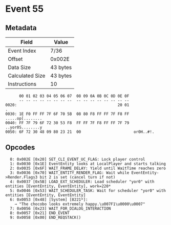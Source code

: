 # Event 55

## Metadata

| Field           | Value    |
|-----------------|----------|
| Event Index     | 7/36     |
| Offset          | 0x002E   |
| Data Size       | 43 bytes |
| Calculated Size | 43 bytes |
| Instructions    | 10       |

```
      00 01 02 03 04 05 06 07  08 09 0A 0B 0C 0D 0E 0F
      -- -- -- -- -- -- -- --  -- -- -- -- -- -- -- --
0020:                                            20 01                 .
0030: 1E F0 FF FF 7F 6F 70 5B  08 80 F8 FF FF 7F F8 FF  .....op[........
0040: FF 7F 79 6F 72 30 53 F8  FF FF 7F F8 FF FF 7F 79  ..yor0S........y
0050: 6F 72 30 48 09 80 23 21  00                       or0H..#!.       
```

## Opcodes

```
  0: 0x002E [0x20] SET_CLI_EVENT_UC_FLAG: Lock player control
  1: 0x0030 [0x1E] EventEntity looks at LocalPlayer and starts talking
  2: 0x0035 [0x6F] WAIT_FRAME_DELAY: Yield until WaitTime reaches zero
  3: 0x0036 [0x70] WAIT_ENTITY_RENDER_FLAG: Wait while EventEntity->Render.Flags3 bit 2 is set (cancel turn if not)
  4: 0x0037 [0x5B] LOAD_EXT_SCHEDULER: Load scheduler "yor0" with entities [EventEntity, EventEntity], work=220*
  5: 0x0046 [0x53] WAIT_SCHEDULER_TASK: Wait for scheduler "yor0" with entities [EventEntity, EventEntity]
  6: 0x0053 [0x48] [System] [8221*]:
    → "The chocobo looks extremely happy.\u007F1\u0000\u0007"
  7: 0x0056 [0x23] WAIT_FOR_DIALOG_INTERACTION
  8: 0x0057 [0x21] END_EVENT
  9: 0x0058 [0x00] END_REQSTACK()
```

